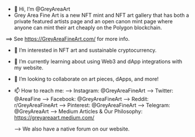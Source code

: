 - 👋 Hi, I’m @GreyAreaArt
- Grey Area Fine Art is a new NFT mint and NFT art gallery that has both a private featured artists page and an open canon mint page where anyone can mint their art cheaply on the Polygon blockchain.

 ==> See https://GreyAreaFineArt.com/ for more info.

- 👀 I’m interested in NFT art and sustainable cryptocurrency.
- 🌱 I’m currently learning about using Web3 and dApp integrations with my website.
- 💞️ I’m looking to collaborate on art pieces, dApps, and more!

- 📫 How to reach me:
  --> Instagram: @GreyAreaFineArt
  --> Twitter: @AreaFine
  --> Facebook: @GreyAreaFineArt
  --> Reddit: r/GreyAreaFineArt
  --> Pinterest: @GreyAreaFineArt
  --> Telegram: @GreyAreaArt
  --> Medium Articles & Our Philosophy: https://greyareaart.medium.com/
  
  --> We also have a native forum on our website.

<!---
GreyAreaArt/GreyAreaArt is a ✨ special ✨ repository because its `README.md` (this file) appears on your GitHub profile.
You can click the Preview link to take a look at your changes.
--->
